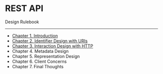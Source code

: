 # REST API

Design Rulebook

---

- [Chapter 1. Introduction](1_Introduction/README.md)
- [Chapter 2. Identifier Design with URIs](2_Identifier_Design_with_URIs/README.md)
- [Chapter 3. Interaction Design with HTTP](3_Interaction_Design_with_HTTP/README.md)
- Chapter 4. Metadata Design
- Chapter 5. Representation Design
- Chapter 6. Client Concerns
- Chapter 7. Final Thoughts